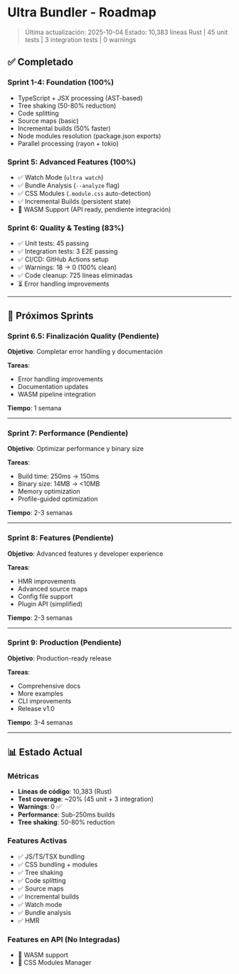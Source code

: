# Ultra Bundler - Roadmap

> Última actualización: 2025-10-04
> Estado: 10,383 líneas Rust | 45 unit tests | 3 integration tests | 0 warnings

## ✅ Completado

### Sprint 1-4: Foundation (100%)
- TypeScript + JSX processing (AST-based)
- Tree shaking (50-80% reduction)
- Code splitting
- Source maps (basic)
- Incremental builds (50% faster)
- Node modules resolution (package.json exports)
- Parallel processing (rayon + tokio)

### Sprint 5: Advanced Features (100%)
- ✅ Watch Mode (`ultra watch`)
- ✅ Bundle Analysis (`--analyze` flag)
- ✅ CSS Modules (`.module.css` auto-detection)
- ✅ Incremental Builds (persistent state)
- 🔌 WASM Support (API ready, pendiente integración)

### Sprint 6: Quality & Testing (83%)
- ✅ Unit tests: 45 passing
- ✅ Integration tests: 3 E2E passing
- ✅ CI/CD: GitHub Actions setup
- ✅ Warnings: 18 → 0 (100% clean)
- ✅ Code cleanup: 725 líneas eliminadas
- ⏳ Error handling improvements

---

## 🎯 Próximos Sprints

### Sprint 6.5: Finalización Quality (Pendiente)
**Objetivo**: Completar error handling y documentación

**Tareas**:
- Error handling improvements
- Documentation updates
- WASM pipeline integration

**Tiempo**: 1 semana

---

### Sprint 7: Performance (Pendiente)
**Objetivo**: Optimizar performance y binary size

**Tareas**:
- Build time: 250ms → 150ms
- Binary size: 14MB → <10MB
- Memory optimization
- Profile-guided optimization

**Tiempo**: 2-3 semanas

---

### Sprint 8: Features (Pendiente)
**Objetivo**: Advanced features y developer experience

**Tareas**:
- HMR improvements
- Advanced source maps
- Config file support
- Plugin API (simplified)

**Tiempo**: 2-3 semanas

---

### Sprint 9: Production (Pendiente)
**Objetivo**: Production-ready release

**Tareas**:
- Comprehensive docs
- More examples
- CLI improvements
- Release v1.0

**Tiempo**: 3-4 semanas

---

## 📊 Estado Actual

### Métricas
- **Líneas de código**: 10,383 (Rust)
- **Test coverage**: ~20% (45 unit + 3 integration)
- **Warnings**: 0 ✅
- **Performance**: Sub-250ms builds
- **Tree shaking**: 50-80% reduction

### Features Activas
- ✅ JS/TS/TSX bundling
- ✅ CSS bundling + modules
- ✅ Tree shaking
- ✅ Code splitting
- ✅ Source maps
- ✅ Incremental builds
- ✅ Watch mode
- ✅ Bundle analysis
- ✅ HMR

### Features en API (No Integradas)
- 🔌 WASM support
- 🔌 CSS Modules Manager
